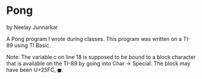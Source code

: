 # Pong
  by Neelay Junnarkar
  
A Pong program I wrote during classes.
This program was written on a TI-89 using TI Basic.

Note: The variable c on line 18 is supposed to be bound to a block character that is available on the TI-89 by going into Char -> Special. The block may have been U+25FC, ◼.
